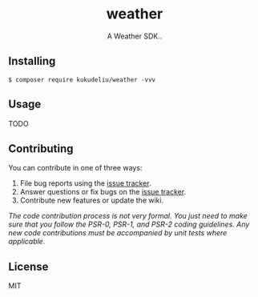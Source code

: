 <h1 align="center"> weather </h1>

<p align="center"> A Weather SDK..</p>


## Installing

```shell
$ composer require kukudeliu/weather -vvv
```

## Usage

TODO

## Contributing

You can contribute in one of three ways:

1. File bug reports using the [issue tracker](https://github.com/kukudeliu/weather/issues).
2. Answer questions or fix bugs on the [issue tracker](https://github.com/kukudeliu/weather/issues).
3. Contribute new features or update the wiki.

_The code contribution process is not very formal. You just need to make sure that you follow the PSR-0, PSR-1, and PSR-2 coding guidelines. Any new code contributions must be accompanied by unit tests where applicable._

## License

MIT